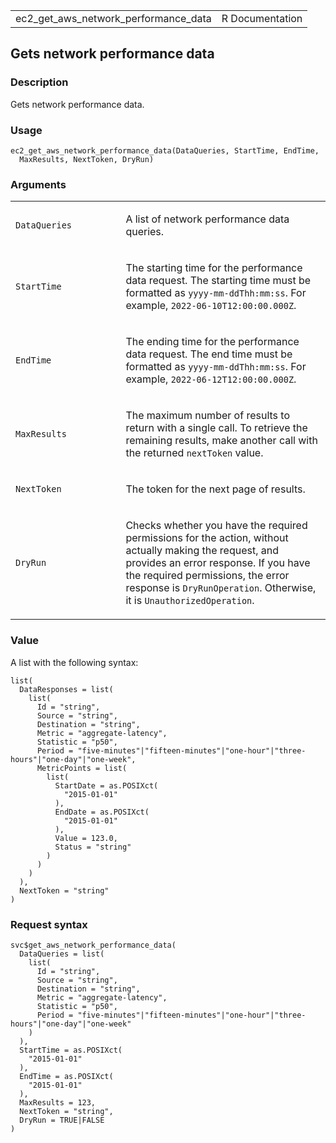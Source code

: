 <table style="width: 100%;">
<tbody>
<tr class="odd">
<td>ec2_get_aws_network_performance_data</td>
<td style="text-align: right;">R Documentation</td>
</tr>
</tbody>
</table>

## Gets network performance data

### Description

Gets network performance data.

### Usage

    ec2_get_aws_network_performance_data(DataQueries, StartTime, EndTime,
      MaxResults, NextToken, DryRun)

### Arguments

<table>
<colgroup>
<col style="width: 35%" />
<col style="width: 65%" />
</colgroup>
<tbody>
<tr class="odd">
<td><code
id="ec2_get_aws_network_performance_data_:_DataQueries">DataQueries</code></td>
<td><p>A list of network performance data queries.</p></td>
</tr>
<tr class="even">
<td><code
id="ec2_get_aws_network_performance_data_:_StartTime">StartTime</code></td>
<td><p>The starting time for the performance data request. The starting
time must be formatted as <code>yyyy-mm-ddThh:mm:ss</code>. For example,
<code
style="white-space: pre;">⁠2022-06-10T12:00:00.000Z⁠</code>.</p></td>
</tr>
<tr class="odd">
<td><code
id="ec2_get_aws_network_performance_data_:_EndTime">EndTime</code></td>
<td><p>The ending time for the performance data request. The end time
must be formatted as <code>yyyy-mm-ddThh:mm:ss</code>. For example,
<code
style="white-space: pre;">⁠2022-06-12T12:00:00.000Z⁠</code>.</p></td>
</tr>
<tr class="even">
<td><code
id="ec2_get_aws_network_performance_data_:_MaxResults">MaxResults</code></td>
<td><p>The maximum number of results to return with a single call. To
retrieve the remaining results, make another call with the returned
<code>nextToken</code> value.</p></td>
</tr>
<tr class="odd">
<td><code
id="ec2_get_aws_network_performance_data_:_NextToken">NextToken</code></td>
<td><p>The token for the next page of results.</p></td>
</tr>
<tr class="even">
<td><code
id="ec2_get_aws_network_performance_data_:_DryRun">DryRun</code></td>
<td><p>Checks whether you have the required permissions for the action,
without actually making the request, and provides an error response. If
you have the required permissions, the error response is
<code>DryRunOperation</code>. Otherwise, it is
<code>UnauthorizedOperation</code>.</p></td>
</tr>
</tbody>
</table>

### Value

A list with the following syntax:

    list(
      DataResponses = list(
        list(
          Id = "string",
          Source = "string",
          Destination = "string",
          Metric = "aggregate-latency",
          Statistic = "p50",
          Period = "five-minutes"|"fifteen-minutes"|"one-hour"|"three-hours"|"one-day"|"one-week",
          MetricPoints = list(
            list(
              StartDate = as.POSIXct(
                "2015-01-01"
              ),
              EndDate = as.POSIXct(
                "2015-01-01"
              ),
              Value = 123.0,
              Status = "string"
            )
          )
        )
      ),
      NextToken = "string"
    )

### Request syntax

    svc$get_aws_network_performance_data(
      DataQueries = list(
        list(
          Id = "string",
          Source = "string",
          Destination = "string",
          Metric = "aggregate-latency",
          Statistic = "p50",
          Period = "five-minutes"|"fifteen-minutes"|"one-hour"|"three-hours"|"one-day"|"one-week"
        )
      ),
      StartTime = as.POSIXct(
        "2015-01-01"
      ),
      EndTime = as.POSIXct(
        "2015-01-01"
      ),
      MaxResults = 123,
      NextToken = "string",
      DryRun = TRUE|FALSE
    )
